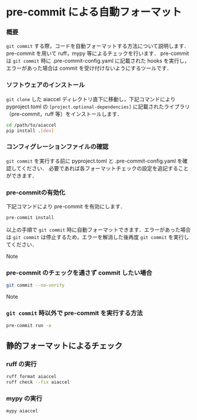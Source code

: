 # pre-commit による自動フォーマット

### 概要
`git commit` する際，コードを自動フォーマットする方法について説明します．
pre-commit を用いて ruff，mypy 等によるチェックを行います．
pre-commit は `git commit` 時に .pre-commit-config.yaml に記載された hooks を実行し，エラーがあった場合は commit を受け付けないようにするツールです．

### ソフトウェアのインストール

`git clone` した aiaccel ディレクトリ直下に移動し，下記コマンドにより pyproject.toml の `[project.optional-dependencies]` に記載されたライブラリ（pre-commit，ruff 等）をインストールします．

~~~bash
cd /path/to/aiaccel
pip install .[dev]
~~~

### コンフィグレーションファイルの確認
`git commit` を実行する前に pyproject.toml と .pre-commit-config.yaml を確認してください．
必要であれば各フォーマットチェックの設定を追記することができます．

### pre-commitの有効化
下記コマンドにより pre-commit を有効にします．

~~~bash
pre-commit install
~~~

以上の手順で `git commit` 時に自動フォーマットできます．エラーがあった場合は `git commit` は停止するため，エラーを解消した後再度 `git commit` を実行してください．

> [!NOTE]
> ### pre-commit のチェックを通さず commit したい場合
>
> ~~~bash
> git commit --no-verify
> ~~~

> [!NOTE]
> ### `git commit` 時以外で pre-commit を実行する方法
>
> ~~~bash
> pre-commit run -a
> ~~~

## 静的フォーマットによるチェック

### ruff の実行
~~~bash
ruff format aiaccel
ruff check --fix aiaccel
~~~

### mypy の実行
~~~bash
mypy aiaccel
~~~

